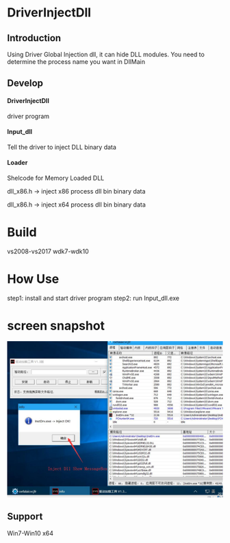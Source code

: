 # DriverInjectDll

## Introduction
 
Using Driver Global Injection dll, it can hide DLL modules. You need to determine the process name you want in DllMain

## Develop

#### DriverInjectDll
driver program

#### Input_dll
Tell the driver to inject DLL binary data

#### Loader
Shelcode for Memory Loaded DLL

dll_x86.h -> inject x86 process dll bin binary data

dll_x86.h -> inject x64 process dll bin binary data

# Build
vs2008-vs2017
wdk7-wdk10

# How Use
step1: install and start driver program
step2: run Input_dll.exe

# screen snapshot 
![avatar](./snapshot1.jpg)

## Support

Win7-Win10 x64